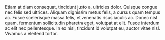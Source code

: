 Etiam at diam consequat, tincidunt justo a, ultricies dolor. Quisque congue nec felis sed ultrices. Aliquam dignissim metus felis, a cursus quam tempus ac. Fusce scelerisque massa felis, et venenatis risus iaculis ac. Donec nisl quam, fermentum sollicitudin pharetra eget, volutpat at elit. Fusce interdum ac elit nec pellentesque. In ex nisl, tincidunt id volutpat eu, auctor vitae nisl. Vivamus a eleifend tortor.